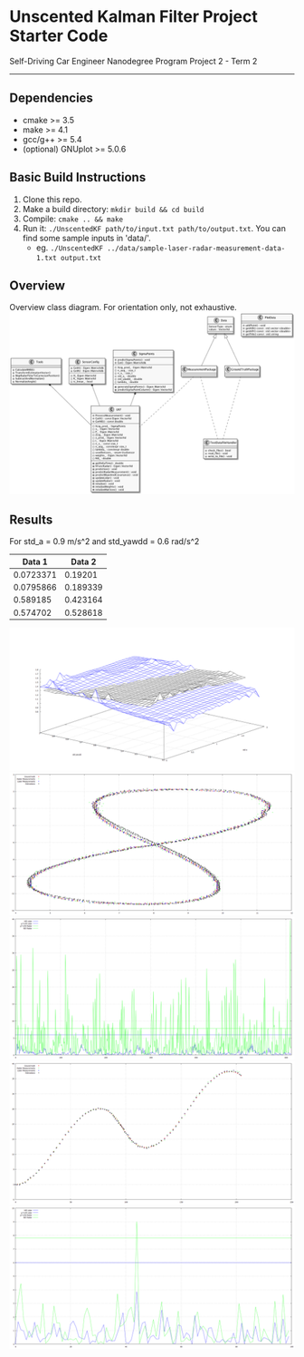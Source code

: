 # Unscented Kalman Filter Project Starter Code
Self-Driving Car Engineer Nanodegree Program Project 2 - Term 2

---

## Dependencies

* cmake >= 3.5
* make >= 4.1
* gcc/g++ >= 5.4
* (optional) GNUplot >= 5.0.6

## Basic Build Instructions

1. Clone this repo.
2. Make a build directory: `mkdir build && cd build`
3. Compile: `cmake .. && make`
4. Run it: `./UnscentedKF path/to/input.txt path/to/output.txt`. You can find
   some sample inputs in 'data/'.
    - eg. `./UnscentedKF ../data/sample-laser-radar-measurement-data-1.txt output.txt`

## Overview

Overview class diagram. For orientation only, not exhaustive.
![class diagram](./misc/overview.png "Class diagram")

## Results
For std_a = 0.9 m/s^2 and std_yawdd = 0.6 rad/s^2

| Data 1    | Data 2   |
|-----------|----------|
| 0.0723371 | 0.19201  |
| 0.0795866 | 0.189339 |
| 0.589185  | 0.423164 |
| 0.574702  | 0.528618 |

![parameter searching diagram](./misc/parameterSearch.png "Parameter searching diagram")
![result diagram pos data 1](./misc/Result_data_1_POS.png "Result postion diagram data 1")
![result diagram NIS data 1](./misc/Result_data_1_NIS.png "Result NIS diagram data 1")
![result diagram pos data 2](./misc/Result_data_2_POS.png "Result postion diagram data 2")
![result diagram NIS data 2](./misc/Result_data_2_NIS.png "Result NIS diagram data 2")